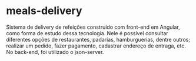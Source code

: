 # meals-delivery
Sistema de delivery de refeições construído com front-end em Angular, como forma de estudo dessa tecnologia. Nele é possível consultar diferentes opções de restaurantes, padarias, hamburguerias, dentre outros; realizar um pedido, fazer pagamento, cadastrar endereço de entraga, etc. No back-end, foi utilizado o json-server.

